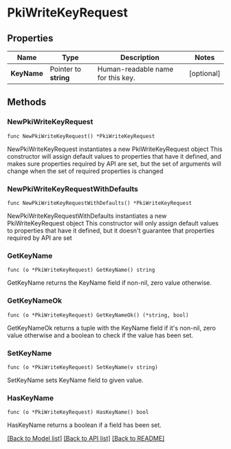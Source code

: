# PkiWriteKeyRequest


## Properties

Name | Type | Description | Notes
------------ | ------------- | ------------- | -------------
**KeyName** | Pointer to **string** | Human-readable name for this key. | [optional] 



## Methods


### NewPkiWriteKeyRequest

`func NewPkiWriteKeyRequest() *PkiWriteKeyRequest`

NewPkiWriteKeyRequest instantiates a new PkiWriteKeyRequest object
This constructor will assign default values to properties that have it defined,
and makes sure properties required by API are set, but the set of arguments
will change when the set of required properties is changed

### NewPkiWriteKeyRequestWithDefaults

`func NewPkiWriteKeyRequestWithDefaults() *PkiWriteKeyRequest`

NewPkiWriteKeyRequestWithDefaults instantiates a new PkiWriteKeyRequest object
This constructor will only assign default values to properties that have it defined,
but it doesn't guarantee that properties required by API are set


### GetKeyName

`func (o *PkiWriteKeyRequest) GetKeyName() string`

GetKeyName returns the KeyName field if non-nil, zero value otherwise.

### GetKeyNameOk

`func (o *PkiWriteKeyRequest) GetKeyNameOk() (*string, bool)`

GetKeyNameOk returns a tuple with the KeyName field if it's non-nil, zero value otherwise
and a boolean to check if the value has been set.

### SetKeyName

`func (o *PkiWriteKeyRequest) SetKeyName(v string)`

SetKeyName sets KeyName field to given value.


### HasKeyName

`func (o *PkiWriteKeyRequest) HasKeyName() bool`

HasKeyName returns a boolean if a field has been set.









[[Back to Model list]](../README.md#documentation-for-models) [[Back to API list]](../README.md#documentation-for-api-endpoints) [[Back to README]](../README.md)


